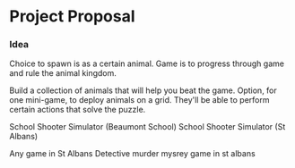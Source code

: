 # Project Proposal

### Idea
Choice to spawn is as a certain animal. Game is to progress through game and rule the animal kingdom.

Build a collection of animals that will help you beat the game.
Option, for one mini-game, to deploy animals on a grid. They'll be able to perform certain actions that solve the puzzle.

School Shooter Simulator (Beaumont School)
School Shooter Simulator (St Albans)

Any game in St Albans
Detective murder mysrey game in st albans
